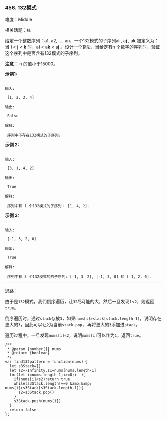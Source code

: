 ### 456. 132模式

难度：Middle

相关话题：`栈`

给定一个整数序列：a1, a2, ..., an，一个132模式的子序列a**i** , a**j** , a**k** 被定义为：当 **i**  < **j**  < **k**  时，a**i**  < a**k**  < a**j** 。设计一个算法，当给定有n 个数字的序列时，验证这个序列中是否含有132模式的子序列。



**注意：** n 的值小于15000。



**示例1:** 





```

输入:

 [1, 2, 3, 4]

输出:

 False

解释:

 序列中不存在132模式的子序列。

```


**示例 2:** 





```

输入:

 [3, 1, 4, 2]

输出:

 True

解释:

 序列中有 1 个132模式的子序列： [1, 4, 2].

```


**示例 3:** 





```

输入:

 [-1, 3, 2, 0]

输出:

 True

解释:

 序列中有 3 个132模式的的子序列: [-1, 3, 2], [-1, 3, 0] 和 [-1, 2, 0].

```



-----

思路：

由于是`132`模式，我们倒序遍历，让`32`尽可能的大，然后一旦发现`1`<`2`，则返回`true`。

倒序遍历时，通过`stack`存放`3`，如果`nums[i]>stack[stack.length-1]`，说明存在更大的`3`，因此可以让`2`为当前`stack.pop`，
再将更大的`3`添加进`stack`。

遍历过程中，一旦发现`nums[i]<2`，说明`nums[i]`可以作为`1`，返回`true`。


```
/**
 * @param {number[]} nums
 * @return {boolean}
 */
var find132pattern = function(nums) {
  let s3Stack=[]
  let s2=-Infinity,s1=nums[nums.length-1]
  for(let i=nums.length-1;i>=0;i--){
    if(nums[i]<s2)return true
    while(s3Stack.length!==0 &amp;&amp; nums[i]>s3Stack[s3Stack.length-1]){
      s2=s3Stack.pop()
    }
    s3Stack.push(nums[i])
  }
  return false
};



```

